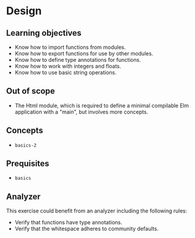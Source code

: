 # Design

## Learning objectives

- Know how to import functions from modules.
- Know how to export functions for use by other modules.
- Know how to define type annotations for functions.
- Know how to work with integers and floats.
- Know how to use basic string operations.

## Out of scope

- The Html module, which is required to define a minimal compilable Elm application with a "main", but involves more concepts.

## Concepts

- `basics-2`

## Prequisites

- `basics`

## Analyzer

This exercise could benefit from an analyzer including the following rules:

- Verify that functions have type annotations.
- Verify that the whitespace adheres to community defaults.